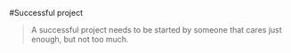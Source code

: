 #Successful project

>A successful project needs to be started by someone that cares just enough, but not too much.